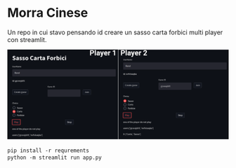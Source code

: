 # Morra Cinese
Un repo in cui stavo pensando id creare un sasso carta forbici multi player con streamlit.

![demo](imgs/demo_view.png)

```
pip install -r requrements
python -m streamlit run app.py 
```